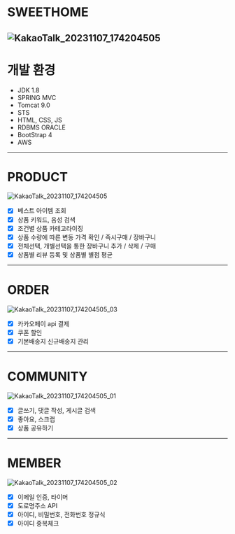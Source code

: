 # SWEETHOME
![KakaoTalk_20231107_174204505](https://github.com/aujourdhuii/sweethome/assets/127874815/5183dcb1-d114-4bd4-a268-75363b6e8f50)
---
# 개발 환경
* JDK 1.8
* SPRING MVC
* Tomcat 9.0
* STS
* HTML, CSS, JS
* RDBMS ORACLE
* BootStrap 4<br>
* AWS
---
# PRODUCT
![KakaoTalk_20231107_174204505](https://github.com/aujourdhuii/sweethome/assets/127874815/a6dadf69-c193-4eee-adf1-0f70826ef0d5)

- [x] 베스트 아이템 조회
- [x] 상품 키워드, 음성 검색 
- [x] 조건별 상품 카테고라이징
- [x] 상품 수량에 따른 변동 가격 확인 / 즉시구매 / 장바구니
- [x] 전체선택, 개별선택을 통한 장바구니 추가 / 삭제 / 구매
- [x] 상품별 리뷰 등록 및 상품별 별점 평균
---
# ORDER
![KakaoTalk_20231107_174204505_03](https://github.com/aujourdhuii/sweethome/assets/127874815/42d4ccb1-2e7f-4646-8b7e-032854d34ac6)
- [x] 카카오페이 api 결제
- [x] 쿠폰 할인
- [x] 기본배송지 신규배송지 관리
---
# COMMUNITY
![KakaoTalk_20231107_174204505_01](https://github.com/aujourdhuii/sweethome/assets/127874815/844bf37b-c74b-48bf-804b-a5af0d5c58f1)

- [x] 글쓰기, 댓글 작성, 게시글 검색
- [x] 좋아요, 스크랩
- [x] 상품 공유하기
---
# MEMBER
![KakaoTalk_20231107_174204505_02](https://github.com/aujourdhuii/sweethome/assets/127874815/2d3f5789-c39d-42db-b3db-abd93bcde12c)
- [x] 이메일 인증, 타이머
- [x] 도로명주소 API
- [x] 아이디, 비밀번호, 전화번호 정규식
- [x] 아이디 중복체크
